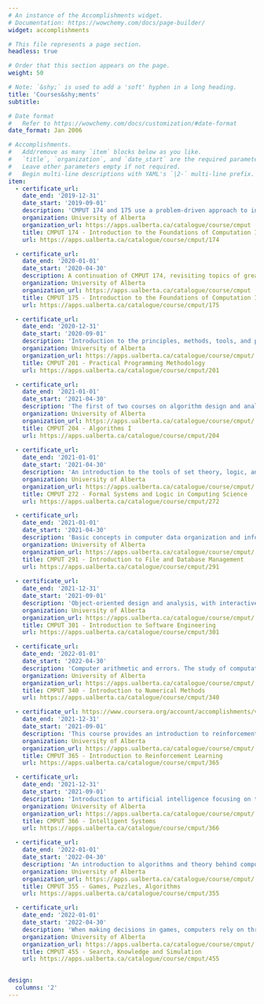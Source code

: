 ```yaml
---
# An instance of the Accomplishments widget.
# Documentation: https://wowchemy.com/docs/page-builder/
widget: accomplishments

# This file represents a page section.
headless: true

# Order that this section appears on the page.
weight: 50

# Note: `&shy;` is used to add a 'soft' hyphen in a long heading.
title: 'Courses&shy;ments'
subtitle:

# Date format
#   Refer to https://wowchemy.com/docs/customization/#date-format
date_format: Jan 2006

# Accomplishments.
#   Add/remove as many `item` blocks below as you like.
#   `title`, `organization`, and `date_start` are the required parameters.
#   Leave other parameters empty if not required.
#   Begin multi-line descriptions with YAML's `|2-` multi-line prefix.
item:
  - certificate_url: 
    date_end: '2019-12-31'
    date_start: '2019-09-01'
    description: 'CMPUT 174 and 175 use a problem-driven approach to introduce the fundamental ideas of Computing Science. Emphasis is on the underlying process behind the solution, independent of programming language or style. Basic notions of state, control flow, data structures, recursion, modularization, and testing are introduced through solving simple problems in a variety of domains such as text analysis, map navigation, game search, simulation, and cryptography. Students learn to program by reading and modifying existing programs as well as writing new ones. No prior programming experience is necessary. Prerequisite: Math 30 or 30-1. See Note (1) above. Credit cannot be obtained for CMPUT 174 if credit has already been obtained for CMPUT 274 or 275, except with permission of the Department.'
    organization: University of Alberta
    organization_url: https://apps.ualberta.ca/catalogue/course/cmput
    title: CMPUT 174 - Introduction to the Foundations of Computation I
    url: https://apps.ualberta.ca/catalogue/course/cmput/174

  - certificate_url: 
    date_end: '2020-01-01'
    date_start: '2020-04-30'
    description: A continuation of CMPUT 174, revisiting topics of greater depth and complexity. More sophisticated notions such as objects, functional programming, and Abstract Data Types are explored. Various algorithms, including popular searching and sorting algorithms, are studied and compared in terms of time and space efficiency. Upon completion of this two course sequence, students from any discipline should be able to build programs to solve basic problems in their area, and will be prepared to take more advanced Computing Science courses. 
    organization: University of Alberta
    organization_url: https://apps.ualberta.ca/catalogue/course/cmput
    title: CMPUT 175 - Introduction to the Foundations of Computation II
    url: https://apps.ualberta.ca/catalogue/course/cmput/175

  - certificate_url:
    date_end: '2020-12-31'
    date_start: '2020-09-01'
    description: 'Introduction to the principles, methods, tools, and practices of the professional programmer. The lectures focus on the fundamental principles of software engineering based on abstract data types and their implementations. The laboratories offer an intensive apprenticeship to the aspiring software developer. Students use C and software development tools of the Unix environment. '
    organization: University of Alberta
    organization_url: https://apps.ualberta.ca/catalogue/course/cmput/
    title: CMPUT 201 - Practical Programming Methodology
    url: https://apps.ualberta.ca/catalogue/course/cmput/201

  - certificate_url:
    date_end: '2021-01-01'
    date_start: '2021-04-30'
    description: 'The first of two courses on algorithm design and analysis, with emphasis on fundamentals of searching, sorting, and graph algorithms. Examples include divide and conquer, dynamic programming, greedy methods, backtracking, and local search methods, together with analysis techniques to estimate program efficiency.'
    organization: University of Alberta
    organization_url: https://apps.ualberta.ca/catalogue/course/cmput/
    title: CMPUT 204 - Algorithms I
    url: https://apps.ualberta.ca/catalogue/course/cmput/204
  
  - certificate_url: 
    date_end: '2021-01-01'
    date_start: '2021-04-30'
    description: 'An introduction to the tools of set theory, logic, and induction, and their use in the practice of reasoning about algorithms and programs. Basic set theory; the notion of a function; counting; propositional and predicate logic and their proof systems; inductive definitions and proofs by induction; program specification and correctness. '
    organization: University of Alberta
    organization_url: https://apps.ualberta.ca/catalogue/course/cmput/
    title: CMPUT 272 - Formal Systems and Logic in Computing Science
    url: https://apps.ualberta.ca/catalogue/course/cmput/272

  - certificate_url: 
    date_end: '2021-01-01'
    date_start: '2021-04-30'
    description: 'Basic concepts in computer data organization and information processing; entity-relationship model; relational model; SQL and other relational query languages; storage architecture; physical organization of data; access methods for relational data. Programming experience (e.g., Python) is required for the course project. Prerequisites: CMPUT 175 or 274, and 272. '
    organization: University of Alberta
    organization_url: https://apps.ualberta.ca/catalogue/course/cmput/
    title: CMPUT 291 - Introduction to File and Database Management
    url: https://apps.ualberta.ca/catalogue/course/cmput/291
  
  - certificate_url: 
    date_end: '2021-12-31'
    date_start: '2021-09-01'
    description: 'Object-oriented design and analysis, with interactive applications as the primary example. Topics include: software process; revision control; Unified Modeling Language (UML); requirements; software architecture, design patterns, frameworks, design guidelines; unit testing; refactoring; software tools. '
    organization: University of Alberta
    organization_url: https://apps.ualberta.ca/catalogue/course/cmput/
    title: CMPUT 301 - Introduction to Software Engineering
    url: https://apps.ualberta.ca/catalogue/course/cmput/301

  - certificate_url: 
    date_end: '2022-01-01'
    date_start: '2022-04-30'
    description: 'Computer arithmetic and errors. The study of computational methods for solving problems in linear algebra, non-linear equations, optimization, interpolation and approximation, and integration. This course will provide a basic foundation in numerical methods that supports further study in machine learning; computer graphics, vision and multimedia; robotics; and other topics in Science and Engineering. '
    organization: University of Alberta
    organization_url: https://apps.ualberta.ca/catalogue/course/cmput/
    title: CMPUT 340 - Introduction to Numerical Methods
    url: https://apps.ualberta.ca/catalogue/course/cmput/340

  - certificate_url: https://www.coursera.org/account/accomplishments/verify/G6GG67HGZSQW
    date_end: '2021-12-31'
    date_start: '2021-09-01'
    description: 'This course provides an introduction to reinforcement learning intelligence, which focuses on the study and design of learning agents that interact with a complex, uncertain world to achieve a goal. Topics include multi-armed bandits, Markov decision processes, reinforcement learning, planning, and function approximation (online supervised learning). The course takes an information-processing approach to the concept of mind and briefly touches on perspectives from psychology, neuroscience, and philosophy. The course uses a recently created MOOC on Reinforcement Learning. '
    organization: University of Alberta
    organization_url: https://apps.ualberta.ca/catalogue/course/cmput/
    title: CMPUT 365 - Introduction to Reinforcement Learning
    url: https://apps.ualberta.ca/catalogue/course/cmput/365

  - certificate_url: 
    date_end: '2021-12-31'
    date_start: '2021-09-01'
    description: 'Introduction to artificial intelligence focusing on techniques for building intelligent software systems and agents. Topics include search and problem-solving techniques, knowledge representation and reasoning, reasoning and acting under uncertainty, and machine learning (including neural networks). Recent applications such as planning and scheduling, diagnosis, decision support systems, and data mining. '
    organization: University of Alberta
    organization_url: https://apps.ualberta.ca/catalogue/course/cmput/
    title: CMPUT 366 - Intelligent Systems
    url: https://apps.ualberta.ca/catalogue/course/cmput/366

  - certificate_url:
    date_end: '2022-01-01'
    date_start: '2022-04-30'
    description: 'An introduction to algorithms and theory behind computer programs that solve puzzles (mazes, peg solitaire, etc.) or play games (chess, Go, Hex, etc.). This course is intended for a general audience. '
    organization: University of Alberta
    organization_url: https://apps.ualberta.ca/catalogue/course/cmput/
    title: CMPUT 355 - Games, Puzzles, Algorithms
    url: https://apps.ualberta.ca/catalogue/course/cmput/355

  - certificate_url:
    date_end: '2022-01-01'
    date_start: '2022-04-30'
    description: 'When making decisions in games, computers rely on three main ideas: search, knowledge and simulations. Knowledge can be created by machine learning techniques and encoded in deep neural networks. Search and simulations help to understand the short and long-term consequences of possible actions. This course leads from basic concepts to state-of-the-art decision-making algorithms. '
    organization: University of Alberta
    organization_url: https://apps.ualberta.ca/catalogue/course/cmput/
    title: CMPUT 455 - Search, Knowledge and Simulation
    url: https://apps.ualberta.ca/catalogue/course/cmput/455
    

design:
  columns: '2'
---
```

